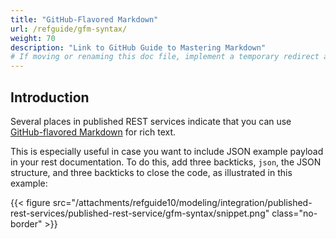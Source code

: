 ```yaml
---
title: "GitHub-Flavored Markdown"
url: /refguide/gfm-syntax/
weight: 70
description: "Link to GitHub Guide to Mastering Markdown"
# If moving or renaming this doc file, implement a temporary redirect and let the respective team know they should update the URL in the product. See Mapping to Products for more details.
---
```


## Introduction

Several places in published REST services indicate that you can use [GitHub-flavored Markdown](https://docs.github.com/en/get-started/writing-on-github/getting-started-with-writing-and-formatting-on-github/basic-writing-and-formatting-syntax#GitHub-flavored-markdown) for rich text.

This is especially useful in case you want to include JSON example payload in your rest documentation. To do this, add three backticks, `json`, the JSON structure, and three backticks to close the code, as illustrated in this example:

{{< figure src="/attachments/refguide10/modeling/integration/published-rest-services/published-rest-service/gfm-syntax/snippet.png" class="no-border" >}}
